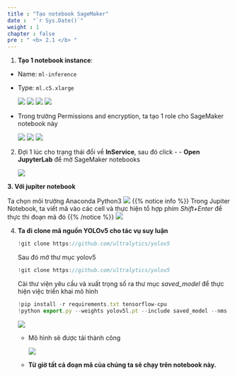 ```yaml
---
title : "Tạo notebook SageMaker"
date :  "`r Sys.Date()`" 
weight : 1 
chapter : false
pre : " <b> 2.1 </b> "
---
```


1. **Tạo 1 notebook instance**:
- Name: ```ml-inference```
- Type: ```ml.c5.xlarge```

  ![](/static/images/saved/00.png)
  ![](/static/images/saved/000.png)
  ![](/static/images/saved/001.png)
  ![](/static/images/saved/002.png)

- Trong trường Permissions and encryption, ta tạo 1 role cho SageMaker notebook này

  ![](/static/images/saved/003.png)
  ![](/static/images/saved/004.png)
  ![](/static/images/saved/005.png)



2. Đợi 1 lúc cho trạng thái đổi về **InService**, sau đó click - - **Open JupyterLab** để mở SageMaker notebooks
    
    ![](/static/images/saved/006.png)

    
**3. Với jupiter notebook**
    
Ta chọn môi trường Anaconda Python3
    ![](/static/images/saved/007.png)
{{% notice info %}}
Trong Jupiter Notebook, ta viết mã vào các cell và thực hiện tổ hợp phím *Shift+Enter* để thực thi đoạn mã đó
{{% /notice %}}
    ![](/static/images/saved/008.png)
    
4. **Ta đi clone mã nguồn YOLOv5 cho tác vụ suy luận**
    
    ```jsx
    !git clone https://github.com/ultralytics/yolov5
    ```
    
    Sau đó mở thư mục yolov5
    
    ```jsx
    !git clone https://github.com/ultralytics/yolov5
    ```
    
    Cài thư viện yêu cầu và xuất trọng số ra thư mục *saved_model* để thực hiện việc triển khai mô hình
    
    ```jsx
    !pip install -r requirements.txt tensorflow-cpu
    !python export.py --weights yolov5l.pt --include saved_model --nms
    ```
    
    ![](/static/images/saved/009.png)
    
    - Mô hình sẽ được tải thành công
        
        ![](/static/images/saved/009model.png)
        
    - **Từ giờ tất cả đoạn mã của chúng ta sẽ chạy trên notebook này.** 